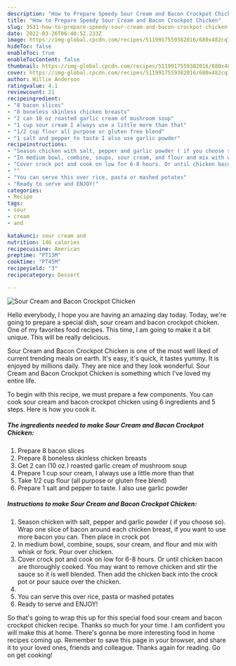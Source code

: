 ```yaml
---
description: "How to Prepare Speedy Sour Cream and Bacon Crockpot Chicken"
title: "How to Prepare Speedy Sour Cream and Bacon Crockpot Chicken"
slug: 3531-how-to-prepare-speedy-sour-cream-and-bacon-crockpot-chicken
date: 2022-03-26T06:40:52.233Z
image: https://img-global.cpcdn.com/recipes/5119917559382016/680x482cq70/sour-cream-and-bacon-crockpot-chicken-recipe-main-photo.jpg
hideToc: false
enableToc: true
enableTocContent: false
thumbnail: https://img-global.cpcdn.com/recipes/5119917559382016/680x482cq70/sour-cream-and-bacon-crockpot-chicken-recipe-main-photo.jpg
cover: https://img-global.cpcdn.com/recipes/5119917559382016/680x482cq70/sour-cream-and-bacon-crockpot-chicken-recipe-main-photo.jpg
author: Willie Anderson
ratingvalue: 4.1
reviewcount: 21
recipeingredient:
- "8 bacon slices"
- "8 boneless skinless chicken breasts"
- "2 can 10 oz roasted garlic cream of mushroom soup"
- "1 cup sour cream I always use a little more than that"
- "1/2 cup flour all purpose or gluten free blend"
- "1 salt and pepper to taste I also use garlic powder"
recipeinstructions:
- "Season chicken with salt, pepper and garlic powder ( if you choose so). Wrap one slice of bacon around each chicken breast, if you want to use more bacon you can. Then place in crock pot"
- "In medium bowl, combine, soups, sour cream, and flour and mix with whisk or fork. Pour over chicken."
- "Cover crock pot and cook on low for 6-8 hours. Or until chicken bacon are thoroughly cooked. You may want to remove chicken and stir the sauce so it is well blended. Then add the chicken back into the crock pot or pour sauce over the chicken."
- ""
- "You can serve this over rice, pasta or mashed potates"
- "Ready to serve and ENJOY!"
categories:
- Recipe
tags:
- sour
- cream
- and

katakunci: sour cream and 
nutrition: 146 calories
recipecuisine: American
preptime: "PT13M"
cooktime: "PT45M"
recipeyield: "3"
recipecategory: Dessert

---
```



![Sour Cream and Bacon Crockpot Chicken](https://img-global.cpcdn.com/recipes/5119917559382016/680x482cq70/sour-cream-and-bacon-crockpot-chicken-recipe-main-photo.jpg)

Hello everybody, I hope you are having an amazing day today. Today, we're going to prepare a special dish, sour cream and bacon crockpot chicken. One of my favorites food recipes. This time, I am going to make it a bit unique. This will be really delicious.



Sour Cream and Bacon Crockpot Chicken is one of the most well liked of current trending meals on earth. It's easy, it's quick, it tastes yummy. It is enjoyed by millions daily. They are nice and they look wonderful. Sour Cream and Bacon Crockpot Chicken is something which I've loved my entire life.


To begin with this recipe, we must prepare a few components. You can cook sour cream and bacon crockpot chicken using 6 ingredients and 5 steps. Here is how you cook it.

<!--inarticleads1-->

##### The ingredients needed to make Sour Cream and Bacon Crockpot Chicken:

1. Prepare 8 bacon slices
1. Prepare 8 boneless skinless chicken breasts
1. Get 2 can (10 oz.) roasted garlic cream of mushroom soup
1. Prepare 1 cup sour cream, I always use a little more than that
1. Take 1/2 cup flour (all purpose or gluten free blend)
1. Prepare 1 salt and pepper to taste. I also use garlic powder




<!--inarticleads2-->

##### Instructions to make Sour Cream and Bacon Crockpot Chicken:

1. Season chicken with salt, pepper and garlic powder ( if you choose so). Wrap one slice of bacon around each chicken breast, if you want to use more bacon you can. Then place in crock pot
1. In medium bowl, combine, soups, sour cream, and flour and mix with whisk or fork. Pour over chicken.
1. Cover crock pot and cook on low for 6-8 hours. Or until chicken bacon are thoroughly cooked. You may want to remove chicken and stir the sauce so it is well blended. Then add the chicken back into the crock pot or pour sauce over the chicken.
1. 
1. You can serve this over rice, pasta or mashed potates
1. Ready to serve and ENJOY!



So that's going to wrap this up for this special food sour cream and bacon crockpot chicken recipe. Thanks so much for your time. I am confident you will make this at home. There's gonna be more interesting food in home recipes coming up. Remember to save this page in your browser, and share it to your loved ones, friends and colleague. Thanks again for reading. Go on get cooking!
